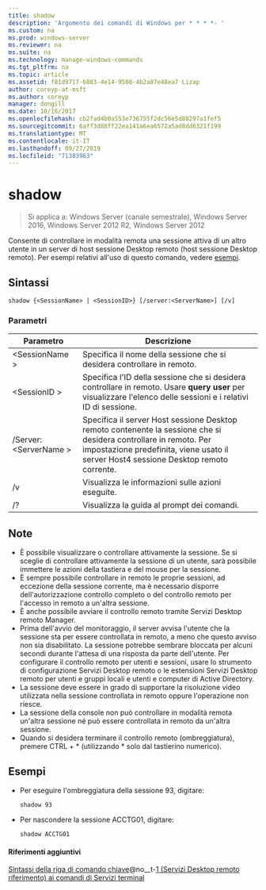 ```yaml
---
title: shadow
description: 'Argomento dei comandi di Windows per * * * *- '
ms.custom: na
ms.prod: windows-server
ms.reviewer: na
ms.suite: na
ms.technology: manage-windows-commands
ms.tgt_pltfrm: na
ms.topic: article
ms.assetid: f81d9717-6883-4e14-9508-4b2a87e48ea7 Lizap
author: coreyp-at-msft
ms.author: coreyp
manager: dongill
ms.date: 10/16/2017
ms.openlocfilehash: cb2fad4b0a553e736755f2dc56e5d88297a1fef5
ms.sourcegitcommit: 6aff3d88ff22ea141a6ea6572a5ad8dd6321f199
ms.translationtype: MT
ms.contentlocale: it-IT
ms.lasthandoff: 09/27/2019
ms.locfileid: "71383963"
---
```

# <a name="shadow"></a>shadow

>Si applica a: Windows Server (canale semestrale), Windows Server 2016, Windows Server 2012 R2, Windows Server 2012

Consente di controllare in modalità remota una sessione attiva di un altro utente in un server di host sessione Desktop remoto (host sessione Desktop remoto).
Per esempi relativi all'uso di questo comando, vedere [esempi](#BKMK_examples).

## <a name="syntax"></a>Sintassi
```
shadow {<SessionName> | <SessionID>} [/server:<ServerName>] [/v]
```

### <a name="parameters"></a>Parametri
|Parametro|Descrizione|
|-------|--------|
|\<SessionName >|Specifica il nome della sessione che si desidera controllare in remoto.|
|\<SessionID >|Specifica l'ID della sessione che si desidera controllare in remoto. Usare **query user** per visualizzare l'elenco delle sessioni e i relativi ID di sessione.|
|/Server: \<ServerName >|Specifica il server Host sessione Desktop remoto contenente la sessione che si desidera controllare in remoto. Per impostazione predefinita, viene usato il server Host4 sessione Desktop remoto corrente.|
|/v|Visualizza le informazioni sulle azioni eseguite.|
|/?|Visualizza la guida al prompt dei comandi.|

## <a name="remarks"></a>Note
-   È possibile visualizzare o controllare attivamente la sessione. Se si sceglie di controllare attivamente la sessione di un utente, sarà possibile immettere le azioni della tastiera e del mouse per la sessione.
-   È sempre possibile controllare in remoto le proprie sessioni, ad eccezione della sessione corrente, ma è necessario disporre dell'autorizzazione controllo completo o del controllo remoto per l'accesso in remoto a un'altra sessione.
-   È anche possibile avviare il controllo remoto tramite Servizi Desktop remoto Manager.
-   Prima dell'avvio del monitoraggio, il server avvisa l'utente che la sessione sta per essere controllata in remoto, a meno che questo avviso non sia disabilitato. La sessione potrebbe sembrare bloccata per alcuni secondi durante l'attesa di una risposta da parte dell'utente. Per configurare il controllo remoto per utenti e sessioni, usare lo strumento di configurazione Servizi Desktop remoto o le estensioni Servizi Desktop remoto per utenti e gruppi locali e utenti e computer di Active Directory.
-   La sessione deve essere in grado di supportare la risoluzione video utilizzata nella sessione controllata in remoto oppure l'operazione non riesce.
-   La sessione della console non può controllare in modalità remota un'altra sessione né può essere controllata in remoto da un'altra sessione.
-   Quando si desidera terminare il controllo remoto (ombreggiatura), premere CTRL + \* (utilizzando \* solo dal tastierino numerico).

## <a name="BKMK_examples"></a>Esempi
-   Per eseguire l'ombreggiatura della sessione 93, digitare:
    ```
    shadow 93
    ```
-   Per nascondere la sessione ACCTG01, digitare:
    ```
    shadow ACCTG01
    ```

#### <a name="additional-references"></a>Riferimenti aggiuntivi
[Sintassi della riga di comando chiave](command-line-syntax-key.md)@no__t-[1 &#40;Servizi Desktop remoto riferimento&#41; ai comandi di Servizi terminal](remote-desktop-services-terminal-services-command-reference.md)
